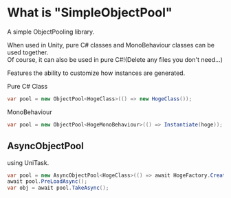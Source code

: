 # What is "SimpleObjectPool"

A simple ObjectPooling library.

When used in Unity, pure C# classes and MonoBehaviour classes can be used together.  
Of course, it can also be used in pure C#!(Delete any files you don't need...)


Features the ability to customize how instances are generated.

Pure C# Class

```C#
var pool = new ObjectPool<HogeClass>(() => new HogeClass());
```

MonoBehaviour

```C#
var pool = new ObjectPool<HogeMonoBehaviour>(() => Instantiate(hoge));
```

## AsyncObjectPool

using UniTask.

```C#
var pool = new AsyncObjectPool<HogeClass>(() => await HogeFactory.CreateAsync());
await pool.PreLoadAsync();
var obj = await pool.TakeAsync();
```
